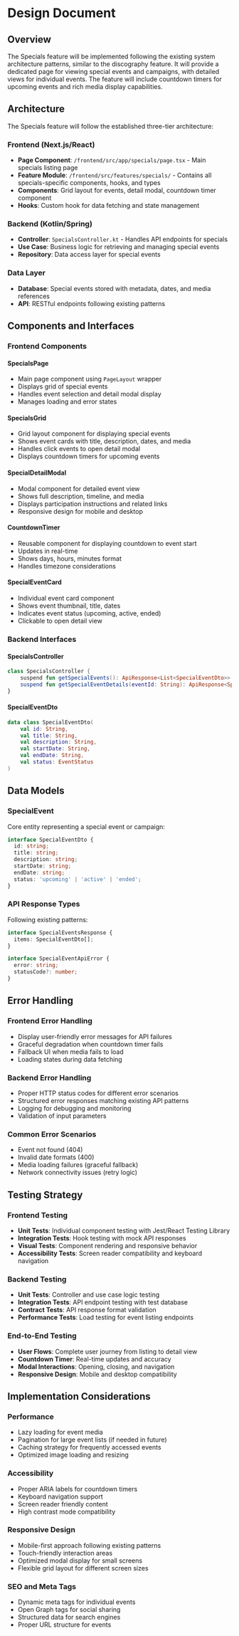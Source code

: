 # Design Document

## Overview

The Specials feature will be implemented following the existing system architecture patterns, similar to the discography feature. It will provide a dedicated page for viewing special events and campaigns, with detailed views for individual events. The feature will include countdown timers for upcoming events and rich media display capabilities.

## Architecture

The Specials feature will follow the established three-tier architecture:

### Frontend (Next.js/React)
- **Page Component**: `/frontend/src/app/specials/page.tsx` - Main specials listing page
- **Feature Module**: `/frontend/src/features/specials/` - Contains all specials-specific components, hooks, and types
- **Components**: Grid layout for events, detail modal, countdown timer component
- **Hooks**: Custom hook for data fetching and state management

### Backend (Kotlin/Spring)
- **Controller**: `SpecialsController.kt` - Handles API endpoints for specials
- **Use Case**: Business logic for retrieving and managing special events
- **Repository**: Data access layer for special events

### Data Layer
- **Database**: Special events stored with metadata, dates, and media references
- **API**: RESTful endpoints following existing patterns

## Components and Interfaces

### Frontend Components

#### SpecialsPage
- Main page component using `PageLayout` wrapper
- Displays grid of special events
- Handles event selection and detail modal display
- Manages loading and error states

#### SpecialsGrid
- Grid layout component for displaying special events
- Shows event cards with title, description, dates, and media
- Handles click events to open detail modal
- Displays countdown timers for upcoming events

#### SpecialDetailModal
- Modal component for detailed event view
- Shows full description, timeline, and media
- Displays participation instructions and related links
- Responsive design for mobile and desktop

#### CountdownTimer
- Reusable component for displaying countdown to event start
- Updates in real-time
- Shows days, hours, minutes format
- Handles timezone considerations

#### SpecialEventCard
- Individual event card component
- Shows event thumbnail, title, dates
- Indicates event status (upcoming, active, ended)
- Clickable to open detail view

### Backend Interfaces

#### SpecialsController
```kotlin
class SpecialsController {
    suspend fun getSpecialEvents(): ApiResponse<List<SpecialEventDto>>
    suspend fun getSpecialEventDetails(eventId: String): ApiResponse<SpecialEventDto>
}
```

#### SpecialEventDto
```kotlin
data class SpecialEventDto(
    val id: String,
    val title: String,
    val description: String,
    val startDate: String,
    val endDate: String,
    val status: EventStatus
)
```

## Data Models

### SpecialEvent
Core entity representing a special event or campaign:

```typescript
interface SpecialEventDto {
  id: string;
  title: string;
  description: string;
  startDate: string;
  endDate: string;
  status: 'upcoming' | 'active' | 'ended';
}
```

### API Response Types
Following existing patterns:

```typescript
interface SpecialEventsResponse {
  items: SpecialEventDto[];
}

interface SpecialEventApiError {
  error: string;
  statusCode?: number;
}
```

## Error Handling

### Frontend Error Handling
- Display user-friendly error messages for API failures
- Graceful degradation when countdown timer fails
- Fallback UI when media fails to load
- Loading states during data fetching

### Backend Error Handling
- Proper HTTP status codes for different error scenarios
- Structured error responses matching existing API patterns
- Logging for debugging and monitoring
- Validation of input parameters

### Common Error Scenarios
- Event not found (404)
- Invalid date formats (400)
- Media loading failures (graceful fallback)
- Network connectivity issues (retry logic)

## Testing Strategy

### Frontend Testing
- **Unit Tests**: Individual component testing with Jest/React Testing Library
- **Integration Tests**: Hook testing with mock API responses
- **Visual Tests**: Component rendering and responsive behavior
- **Accessibility Tests**: Screen reader compatibility and keyboard navigation

### Backend Testing
- **Unit Tests**: Controller and use case logic testing
- **Integration Tests**: API endpoint testing with test database
- **Contract Tests**: API response format validation
- **Performance Tests**: Load testing for event listing endpoints

### End-to-End Testing
- **User Flows**: Complete user journey from listing to detail view
- **Countdown Timer**: Real-time updates and accuracy
- **Modal Interactions**: Opening, closing, and navigation
- **Responsive Design**: Mobile and desktop compatibility

## Implementation Considerations

### Performance
- Lazy loading for event media
- Pagination for large event lists (if needed in future)
- Caching strategy for frequently accessed events
- Optimized image loading and resizing

### Accessibility
- Proper ARIA labels for countdown timers
- Keyboard navigation support
- Screen reader friendly content
- High contrast mode compatibility

### Responsive Design
- Mobile-first approach following existing patterns
- Touch-friendly interaction areas
- Optimized modal display for small screens
- Flexible grid layout for different screen sizes

### SEO and Meta Tags
- Dynamic meta tags for individual events
- Open Graph tags for social sharing
- Structured data for search engines
- Proper URL structure for events